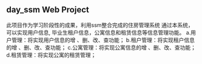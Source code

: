 ## day_ssm Web Project
此项目作为学习阶段性的成果，利用ssm整合完成的住房管理系统
通过本系统，可以实现用户信息, 毕业生租户信息，公寓信息和租赁信息等信息管理功能。
a.用户管理：将实现用户信息的增 、删、改、查功能；
b.租户管理：将实现租户信息的增 、删、改、查功能；
c.公寓管理：将实现公寓信息的增 、删、改、查功能；
d.租赁管理：将实现公寓的租赁管理；
